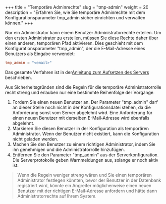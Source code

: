 +++
title = "Temporäre Adminrechte"
slug = "tmp-admin"
weight = 20
description = "Erfahren Sie, wie Sie temporäre Adminrechte mit dem Konfigurationsparameter tmp_admin sicher einrichten und verwalten können."
+++

Nur ein Administrator kann einem Benutzer Administratorrechte erteilen. Um den ersten Administrator zu erstellen, müssen Sie diese Rechte daher über einen anderen, temporären Pfad aktivieren. Dies geschieht mit dem Konfigurationsparameter "tmp_admin", der die E-Mail-Adresse eines Benutzers als Eingabe verwendet:

```toml
tmp_admin = "<email>"
```

Das gesamte Verfahren ist in der[Anleitung zum Aufsetzen des Servers](/de/server/setup/admin) beschrieben.

Aus Sicherheitsgründen sind die Regeln für die temporäre Administratorrolle recht streng und erlauben nur eine bestimmte Reihenfolge der Vorgänge:
1. Fordern Sie einen neuen Benutzer an. Der Parameter "tmp_admin" darf an dieser Stelle noch nicht in der Konfigurationsdatei stehen, da die Anforderung sonst vom Server abgelehnt wird. Eine Anforderung für einen neuen Benutzer mit derselben E-Mail-Adresse wird ebenfalls abgelehnt.
1. Markieren Sie diesen Benutzer in der Konfiguration als temporären Administrator. Wenn der Benutzer nicht existiert, kann die Konfiguration nicht geladen werden.
1. Machen Sie den Benutzer zu einem richtigen Administrator, indem Sie ihn genehmigen und die Administratorrolle hinzufügen.
1. Entfernen Sie den Parameter "tmp_admin" aus der Serverkonfiguration. Die Serverprotokolle geben Warnmeldungen aus, solange er noch aktiv ist.

> Wenn die Regeln weniger streng wären und Sie einen temporären Administrator festlegen könnten, bevor der Benutzer in der Datenbank registriert wird, könnte ein Angreifer möglicherweise einen neuen Benutzer mit der richtigen E-Mail-Adresse anfordern und hätte dann Administratorrechte auf Ihrem System.
